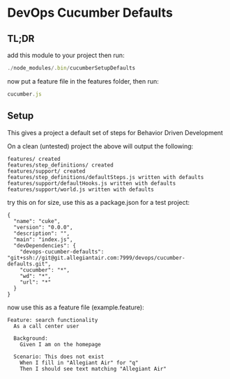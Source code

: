 DevOps Cucumber Defaults
========================

TL;DR
-----

add this module to your project then run:

```javascript
./node_modules/.bin/cucumberSetupDefaults
```

now put a feature file in the features folder, then run:

```javascript
cucumber.js
```

Setup
-----

This gives a project a default set of steps for Behavior Driven Development

On a clean (untested) project the above will output the following:

```
features/ created
features/step_definitions/ created
features/support/ created
features/step_definitions/defaultSteps.js written with defaults
features/support/defaultHooks.js written with defaults
features/support/world.js written with defaults
```

try this on for size, use this as a package.json for a test project:

```
{
  "name": "cuke",
  "version": "0.0.0",
  "description": "",
  "main": "index.js",
  "devDependencies": {
    "devops-cucumber-defaults": "git+ssh://git@git.allegiantair.com:7999/devops/cucumber-defaults.git",
    "cucumber": "*",
    "wd": "*",
    "url": "*"
  }
}
```

now use this as a feature file (example.feature):

```
Feature: search functionality
  As a call center user

  Background:
    Given I am on the homepage

  Scenario: This does not exist
    When I fill in "Allegiant Air" for "q"
    Then I should see text matching "Allegiant Air"
```
